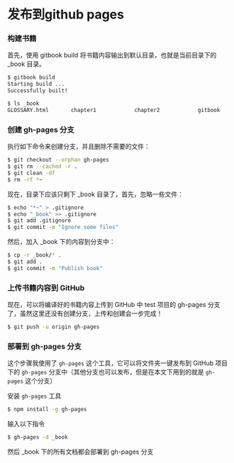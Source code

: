 发布到github pages
====

### 构建书籍
首先，使用 gitbook build 将书籍内容输出到默认目录，也就是当前目录下的 _book 目录。
```bash
$ gitbook build
Starting build ...
Successfully built!

$ ls _book
GLOSSARY.html       chapter1            chapter2            gitbook             glossary_index.json index.html          search_index.json
```

### 创建 gh-pages 分支
执行如下命令来创建分支，并且删除不需要的文件：
```bash
$ git checkout --orphan gh-pages
$ git rm --cached -r .
$ git clean -df
$ rm -rf *~
```

现在，目录下应该只剩下 _book 目录了，首先，忽略一些文件：
```bash
$ echo "*~" > .gitignore
$ echo "_book" >> .gitignore
$ git add .gitignore
$ git commit -m "Ignore some files"
```

然后，加入 _book 下的内容到分支中：
```bash
$ cp -r _book/* .
$ git add .
$ git commit -m "Publish book"
```

### 上传书籍内容到 GitHub
现在，可以将编译好的书籍内容上传到 GitHub 中 test 项目的 gh-pages 分支了，虽然这里还没有创建分支，上传和创建会一步完成！
```bash
$ git push -u origin gh-pages
```


### 部署到 gh-pages 分支
这个步骤我使用了 `gh-pages` 这个工具，它可以将文件夹一键发布到 GitHub 项目下的 `gh-pages` 分支中（其他分支也可以发布，但是在本文下用到的就是 `gh-pages` 这个分支）

安装 `gh-pages` 工具
```bash
$ npm install -g gh-pages
```

输入以下指令
```bash 
$ gh-pages -d _book
```
然后 _book 下的所有文档都会部署到 gh-pages 分支
